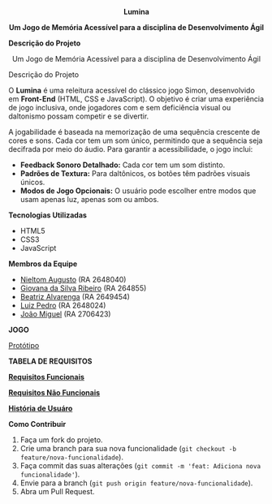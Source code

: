 <p align="center"><b>Lumina</b></p>
<p align="center"><b>Um Jogo de Memória Acessível para a disciplina de Desenvolvimento Ágil</b></p>


 **Descrição do Projeto**
 <p align="center"\>Um Jogo de Memória Acessível para a disciplina de Desenvolvimento Ágil<p/\>

 Descrição do Projeto


O **Lumina** é uma releitura acessível do clássico jogo Simon, desenvolvido em **Front-End** (HTML, CSS e JavaScript). O objetivo é criar uma experiência de jogo inclusiva, onde jogadores com e sem deficiência visual ou daltonismo possam competir e se divertir.

A jogabilidade é baseada na memorização de uma sequência crescente de cores e sons. Cada cor tem um som único, permitindo que a sequência seja decifrada por meio do áudio. Para garantir a acessibilidade, o jogo inclui:

  * **Feedback Sonoro Detalhado:** Cada cor tem um som distinto.
  * **Padrões de Textura:** Para daltônicos, os botões têm padrões visuais únicos.
  * **Modos de Jogo Opcionais:** O usuário pode escolher entre modos que usam apenas luz, apenas som ou ambos.

 **Tecnologias Utilizadas**

  * HTML5
  * CSS3
  * JavaScript

 **Membros da Equipe**

  * [Nieltom Augusto](https://github.com/nieltom) (RA 2648040)
  * [Giovana da Silva Ribeiro](https://github.com/giovana0402) (RA 264855)
  * [Beatriz Alvarenga](https://github.com/Beatriz-Alvarenga?tab=stars) (RA 2649454)
  * [Luiz Pedro](https://github.com/Lpzin006) (RA 2648024)
  * [João Miguel](https://github.com/joaodiasrosa) (RA 2706423)

**JOGO**

[Protótipo](https://nieltom.github.io/Lumina/)


**TABELA DE REQUISITOS**

[**Requisitos Funcionais**](https://github.com/Lpzin006/Lumina/blob/main/TabelaRNF.md)

[**Requisitos Não Funcionais**](https://github.com/Lpzin006/Lumina/blob/main/TabelaRF.md) 

[**História de Usuáro**](https://github.com/Lpzin006/Lumina/blob/main/Hist%C3%B3riadeUsuario.md)

 **Como Contribuir**

1.  Faça um fork do projeto.
2.  Crie uma branch para sua nova funcionalidade (`git checkout -b feature/nova-funcionalidade`).
3.  Faça commit das suas alterações (`git commit -m 'feat: Adiciona nova funcionalidade'`).
4.  Envie para a branch (`git push origin feature/nova-funcionalidade`).
5.  Abra um Pull Request.


